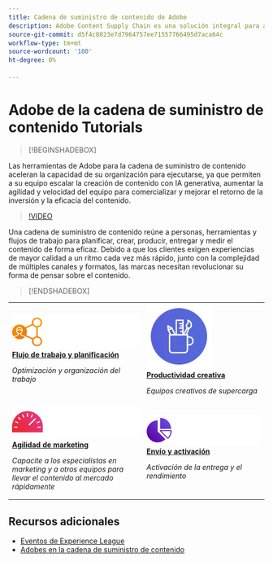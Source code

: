 ```yaml
---
title: Cadena de suministro de contenido de Adobe
description: Adobe Content Supply Chain es una solución integral para acelerar y simplificar su cadena de suministro de contenido con IA generativa y automatización inteligente.
source-git-commit: d5f4c8023e7d7964757ee71557766495d7aca64c
workflow-type: tm+mt
source-wordcount: '180'
ht-degree: 0%

---
```



# Adobe de la cadena de suministro de contenido Tutorials

>[!BEGINSHADEBOX]

Las herramientas de Adobe para la cadena de suministro de contenido aceleran la capacidad de su organización para ejecutarse, ya que permiten a su equipo escalar la creación de contenido con IA generativa, aumentar la agilidad y velocidad del equipo para comercializar y mejorar el retorno de la inversión y la eficacia del contenido.

>[!VIDEO](https://video.tv.adobe.com/v/3424114?quality=12&learn=on)

Una cadena de suministro de contenido reúne a personas, herramientas y flujos de trabajo para planificar, crear, producir, entregar y medir el contenido de forma eficaz. Debido a que los clientes exigen experiencias de mayor calidad a un ritmo cada vez más rápido, junto con la complejidad de múltiples canales y formatos, las marcas necesitan revolucionar su forma de pensar sobre el contenido.

>[!ENDSHADEBOX]

<table>
    <tr style="border: 0;">
      <td>
        <a href="https://experienceleague.adobe.com/docs/content-supply-chain-learn/tutorials/workflow-and-planning.html">
        <img alt="Flujo de trabajo y planificación" src="./../assets/planning-workflow.webp">
        </a>
        <div>
        <a href="https://experienceleague.adobe.com/docs/content-supply-chain-learn/tutorials/workflow-and-planning.html">
        <strong>Flujo de trabajo y planificación</strong>
        </a>
        </div>
        <p>
        <em>Optimización y organización del trabajo</em>
        <p>
      </td>
      <td>
        <a href="https://experienceleague.adobe.com/docs/content-supply-chain-learn/tutorials/creative-productivity.html">
        <img alt="Productividad creativa" src="./../assets/creative-productivity.png">
        </a>
        <div>
        <a href="https://experienceleague.adobe.com/docs/content-supply-chain-learn/tutorials/creative-productivity.html">
        <strong>Productividad creativa</strong>
        </a>
        </div>
        <p>
        <em>Equipos creativos de supercarga</em>
        <p>
      </td>
    </tr>
    <tr style="border: 0;">
      <td>
        <a href="https://experienceleague.adobe.com/docs/content-supply-chain-learn/tutorials/marketing-agility.html">
        <img alt="Agilidad de marketing" src="./../assets/marketing-agility.webp">
        </a>
        <div>
        <a href="https://experienceleague.adobe.com/docs/content-supply-chain-learn/tutorials/marketing-agility.html">
        <strong>Agilidad de marketing</strong>
        </a>
        </div>
        <p>
        <em>Capacite a los especialistas en marketing y a otros equipos para llevar el contenido al mercado rápidamente</em>
        <p>
      </td>
      <td>
        <a href="https://experienceleague.adobe.com/docs/content-supply-chain-learn/tutorials/delivery-and-activation.html">
        <img alt="Envío y activación" src="./../assets/content-activation-analytics.webp">
        </a>
        <div>
        <a href="https://experienceleague.adobe.com/docs/content-supply-chain-learn/tutorials/delivery-and-activation.html">
        <strong>Envío y activación</strong>
        </a>
        </div>
        <p>
        <em>Activación de la entrega y el rendimiento</em>
        <p>
      </td>
    </tr>
</table>

## Recursos adicionales

* [Eventos de Experience League](https://experienceleague.adobe.com/events/)
* [Adobes en la cadena de suministro de contenido](https://business.adobe.com/resources/webinars/adobe-on-the-content-supply-chain.html)

